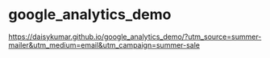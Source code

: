 # google_analytics_demo

https://daisykumar.github.io/google_analytics_demo/?utm_source=summer-mailer&utm_medium=email&utm_campaign=summer-sale
